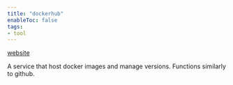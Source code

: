 ```yaml
---
title: "dockerhub"
enableToc: false
tags:
- tool 
---
```


[website](https://hub.docker.com/)

A service that host docker images and manage versions. Functions similarly to github.